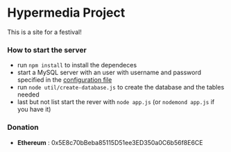 # Hypermedia Project

This is a site for a festival!

### How to start the server
- run `npm install` to install the dependeces
- start a MySQL server with an user with username and password specified in the [configuration file](configuration/configuration.js)
- run `node util/create-database.js` to create the database and the tables needed
- last but not list start the rever with `node app.js` (or `nodemond app.js` if you have it)


### Donation
- **Ethereum** : 0x5E8c70bBeba85115D51ee3ED350a0C6b56f8E6CE
